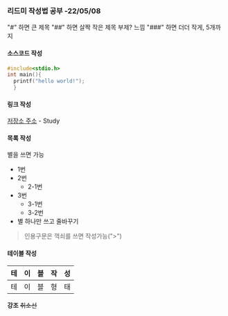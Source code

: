 ### 리드미 작성법 공부 -22/05/08
"#" 하면 큰 제목
"##" 하면 살짝 작은 제목 부제? 느낌
"###" 하면 더더 작게, 5개까지

#### 소스코드 작성
```c 
#include<stdio.h> 
int main(){
  printf("hello world!");
  }
 ```
#### 링크 작성 
[저장소 주소](https://github.com/Hoshi03/Study) - Study

#### 목록 작성
별을 쓰면 가능
* 1번
* 2번
  * 2-1번 
* 3번  
  * 3-1번
  * 3-2번
* 별 하나만 쓰고 줄바꾸기
 
 > 인용구문은 꺽쇠를 쓰면 작성가능(">")

#### 테이블 작성
테|이|블|작|성 
-|-|-|-|-| 
테|이|블|형|태| 

**강조** ~~취소선~~


